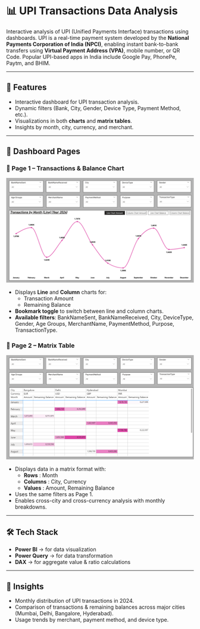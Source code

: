 # 📊 UPI Transactions Data Analysis

Interactive analysis of UPI (Unified Payments Interface) transactions using dashboards. UPI is a real-time payment system developed by the **National Payments Corporation of India (NPCI)**, enabling instant bank-to-bank transfers using **Virtual Payment Address (VPA)**, mobile number, or QR Code. Popular UPI-based apps in India include Google Pay, PhonePe, Paytm, and BHIM.

---

## 🚀 Features
- Interactive dashboard for UPI transaction analysis.
- Dynamic filters (Bank, City, Gender, Device Type, Payment Method, etc.).
- Visualizations in both **charts** and **matrix tables**.
- Insights by month, city, currency, and merchant.

---

## 📑 Dashboard Pages

### 🔹 Page 1 – Transactions & Balance Chart
![Transactions Dashboard](/page1.png)
- Displays **Line** and **Column** charts for:
  - Transaction Amount
  - Remaining Balance
- **Bookmark toggle** to switch between line and column charts.
- **Available filters**: BankNameSent, BankNameReceived, City, DeviceType, Gender, Age Groups, MerchantName, PaymentMethod, Purpose, TransactionType.

### 🔹 Page 2 – Matrix Table
![Transactions Dashboard](/page2.png)
- Displays data in a matrix format with:
  - **Rows** : Month
  - **Columns** : City, Currency
  - **Values** : Amount, Remaining Balance
- Uses the same filters as Page 1.
- Enables cross-city and cross-currency analysis with monthly breakdowns.

---

## 🛠️ Tech Stack
- **Power BI** → for data visualization  
- **Power Query** → for data transformation  
- **DAX** → for aggregate value & ratio calculations

---

## 🎯 Insights
- Monthly distribution of UPI transactions in 2024.
- Comparison of transactions & remaining balances across major cities (Mumbai, Delhi, Bangalore, Hyderabad).
- Usage trends by merchant, payment method, and device type.
